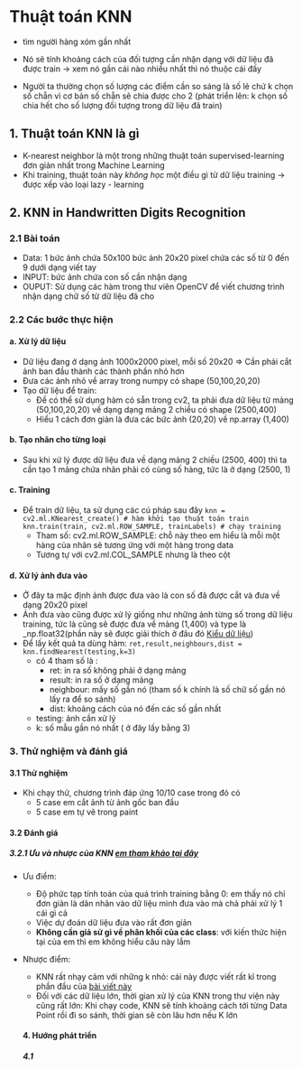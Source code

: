 # Thuật toán KNN
 - tìm người hàng xóm gần nhất
 - Nó sẽ tính khoảng cách của đối tượng cần nhận dạng với dữ liệu đã được train
    -> xem nó gần cái nào nhiều nhất thì nó thuộc cái đấy

- Người ta thường chọn số lượng các điểm cần so sáng là số lẻ chứ k chọn số chẵn vì cơ bản số chẵn sẽ chia được cho 2 (phát triển lên: k chọn số chia hết cho số lượng đối tượng trong dữ liệu đã train)


## 1. Thuật toán KNN là gì
- K-nearest neighbor là một trong những thuật toán supervised-learning đơn giản nhất trong Machine Learning
- Khi training, thuật toán này _không học_ một điều gì từ dữ liệu training -> được xếp vào loại lazy -  learning

## 2. KNN in Handwritten Digits Recognition
### 2.1 Bài toán 
- Data: 1 bức ảnh chứa 50x100 bức ảnh 20x20 pixel chứa các số từ 0 đến 9 dưới dạng viết tay 
- INPUT: bức ảnh chứa con số cần nhận dạng
- OUPUT: Sử dụng các hàm trong thư viên OpenCV để viết chương trình nhận dạng chữ số từ dữ liệu đã cho 

### 2.2 Các bước thực hiện
#### a. Xử lý dữ liệu 
- Dữ liệu đang ở dạng ảnh 1000x2000 pixel, mỗi số 20x20 
=> Cần phải cắt ảnh ban đầu thành các thành phần nhỏ hơn 
- Đưa các ảnh nhỏ về array trong numpy có shape (50,100,20,20)
- Tạo dữ liệu để train:
    - Để có thể sử dụng hàm có sẵn trong cv2, ta phải đưa dữ liệu từ mảng (50,100,20,20) về dạng dạng mảng 2 chiều có shape (2500,400)
    - Hiểu 1 cách đơn giản là đưa các bức ảnh (20,20) về np.array
    (1,400) 

#### b. Tạo nhãn cho từng loại 
- Sau khi xử lý được dữ liệu đưa về dạng mảng 2 chiều (2500, 400) thì ta cần tạo 1 mảng chứa nhãn phải có cùng số hàng, tức là ở dạng (2500, 1)
#### c. Training
- Để train dữ liệu, ta sử dụng các cú pháp sau đây
`knn = cv2.ml.KNearest_create() # hàm khởi tạo thuật toán train`
`knn.train(train, cv2.ml.ROW_SAMPLE, trainLabels) # chạy training`
    - Tham số: cv2.ml.ROW_SAMPLE: chỗ này theo em hiểu là mỗi một hàng của nhãn sẽ tương ứng với một hàng trong data
    - Tương tự với cv2.ml.COL_SAMPLE nhưng là theo cột
 #### d. Xử lý ảnh đưa vào
 - Ở đây ta mặc định ảnh được đưa vào là con số đã được cắt và đưa về dạng 20x20 pixel 
 - Ảnh đưa vào cũng được xử lý giống như những ảnh từng số trong dữ liệu training, tức là cũng sẽ được đưa về mảng (1,400) và type là _np.float32(phần này sẽ được giải thích ở đâu đó [Kiểu dữ liệu](#Ex))
 - Để lấy kết quả ta dùng hàm:
`ret,result,neighbours,dist = knn.findNearest(testing,k=3)`
    - có 4 tham số là :
        - ret: in ra số không phải ở dạng mảng 
        - result: in ra số ở dạng mảng  
        - neighbour: mấy số gần nó (tham số k chính là số chữ số gần nó lấy ra để so sánh)
        - dist: khoảng cách của nó đến các số gần nhất
    - testing: ảnh cần xử lý
    - k: số mẫu gần nó nhất ( ở đây lấy bằng 3)

### 3. Thử nghiệm và đánh giá
#### 3.1 Thử nghiệm
- Khi chạy thử, chương trình đáp ứng 10/10 case trong đó có
  - 5 case em cắt ảnh từ ảnh gốc ban đầu
  - 5 case em tự vẽ trong paint 
#### 3.2 Đánh giá
##### 3.2.1 Ưu và nhược của KNN [em tham khảo tại đây](https://machinelearningcoban.com/2017/01/08/knn/#:~:text=c%E1%BB%A7a%20c%C3%A1c%20class.-,Nh%C6%B0%E1%BB%A3c%20%C4%91i%E1%BB%83m%20c%E1%BB%A7a%20KNN,c%C3%B3%20nhi%E1%BB%81u%20%C4%91i%E1%BB%83m%20d%E1%BB%AF%20li%E1%BB%87u.)
- Ưu điểm:
    -   Độ phức tạp tính toán của quá trình training bằng 0: em thấy nó chỉ đơn giản là dãn nhãn vào dữ liệu mình đưa vào mà chả phải xử lý 1 cái gì cả
    -   Việc dự đoán dữ liệu đưa vào rất đơn giản
    -   **Không cần giả sử gì về phân khối của các class**: với kiến thức hiện tại của em thì em không hiểu câu này lắm 
- Nhược điểm:
  -   KNN rất nhạy cảm với những k nhỏ: cái này được viết rất kĩ trong phần đầu của [bài viết này](https://machinelearningcoban.com/2017/01/08/knn/#:~:text=c%E1%BB%A7a%20c%C3%A1c%20class.-,Nh%C6%B0%E1%BB%A3c%20%C4%91i%E1%BB%83m%20c%E1%BB%A7a%20KNN,c%C3%B3%20nhi%E1%BB%81u%20%C4%91i%E1%BB%83m%20d%E1%BB%AF%20li%E1%BB%87u.)
  -   Đối với các dữ liệu lớn, thời gian xử lý của KNN trong thư viện này cũng rất lớn: Khi chạy code, KNN sẽ tính khoảng cách tới từng Data Point rồi đi so sánh, thời gian sẽ còn lâu hơn nếu K lớn 
  

  #### 4. Hướng phát triển
  ##### 4.1